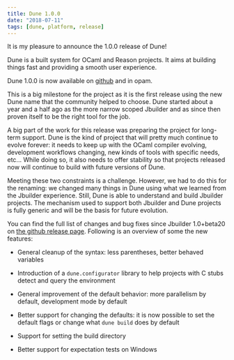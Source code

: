 ```yaml
---
title: Dune 1.0.0
date: "2018-07-11"
tags: [dune, platform, release]
---
```


It is my pleasure to announce the 1.0.0 release of Dune!

Dune is a built system for OCaml and Reason projects. It aims at building things fast and providing a smooth user experience.

Dune 1.0.0 is now available on [github](https://github.com/ocaml/dune/releases/tag/1.0.0) and in opam.

This is a big milestone for the project as it is the first release using the new Dune name that the community helped to choose.  Dune started about a year and a half ago as the more narrow scoped Jbuilder and as since then proven itself to be the right tool for the job.

A big part of the work for this release was preparing the project for long-term support. Dune is the kind of project that will pretty much continue to evolve forever: it needs to keep up with the OCaml compiler evolving, development workflows changing, new kinds of tools with specific needs, etc... While doing so, it also needs to offer stability so that projects released now will continue to build with future versions of Dune.

Meeting these two constraints is a challenge. However, we had to do this for the renaming: we changed many things in Dune using what we learned from the Jbuilder experience. Still, Dune is able to understand and build Jbuilder projects. The mechanism used to support both Jbuilder and Dune projects is fully generic and will be the basis for future evolution.

You can find the full list of changes and bug fixes since Jbuilder 1.0+beta20 on [the github release page](https://github.com/ocaml/dune/releases/tag/1.0.0). Following is an overview of some the new features:

- General cleanup of the syntax: less parentheses, better behaved variables

- Introduction of a `dune.configurator` library to help projects with C stubs detect and query the environment

- General improvement of the default behavior: more parallelism by default, development mode by default

- Better support for changing the defaults: it is now possible to set the default flags or change what `dune build` does by default

- Support for setting the build directory

- Better support for expectation tests on Windows
